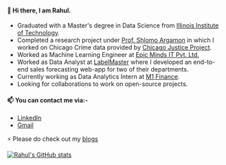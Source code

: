 
#### 👋 Hi there, I am Rahul. 
 - Graduated with a Master's degree in Data Science from [Illinois Institute of Technology](https://www.iit.edu). 
 - Completed a research project under [Prof. Shlomo Argamon](https://about.me/shlomoargamon) in which I worked on Chicago Crime data provided by [Chicago Justice Project](https://chicagojustice.org).
 - Worked as Machine Learning Engineer at [Epic Minds IT Pvt. Ltd.](https://epicmindsit.com)
 - Worked as Data Analyst at [LabelMaster](https://www.labelmaster.com/) where I developed an end-to-end sales forecasting web-app for two of their departments.
 - Currently working as Data Analytics Intern at [M1 Finance](https://www.m1finance.com).
 - Looking for collaborations to work on open-source projects.
 
#### 📫 You can contact me via:-
- [LinkedIn](https://www.linkedin.com/in/rahul-nair-99007a9/)
- [Gmail](mailto:rahulmnair1997@gmail.com)

⚡ Please do check out my [blogs](https://rahulmnair7.github.io/#blog)

[![Rahul's GitHub stats](https://github-readme-stats.vercel.app/api?username=rahulmnair1997&show_icons=true&theme=jolly)](https://github.com/anuraghazra/github-readme-stats)



<!--
**rahulmnair1997/rahulmnair1997** is a ✨ _special_ ✨ repository because its `README.md` (this file) appears on your GitHub profile.

Here are some ideas to get you started:

- 🔭 I’m currently working on ...
- 🌱 I’m currently learning ...
- 👯 I’m looking to collaborate on ...
- 🤔 I’m looking for help with ...
- 💬 Ask me about ...
- 📫 How to reach me: ...
- 😄 Pronouns: ...
- ⚡ Fun fact: ...
-->
